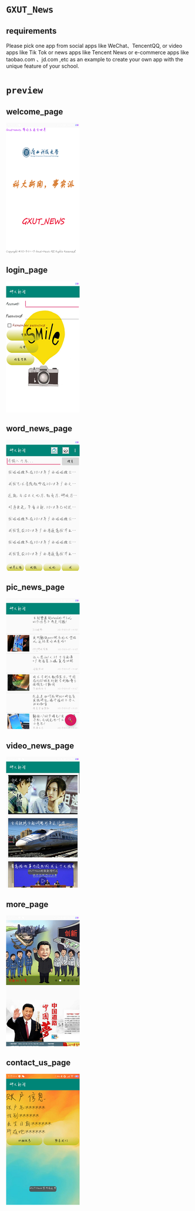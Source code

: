 # `GXUT_News`
## requirements
Please pick one app from social apps like WeChat、TencentQQ, 
or video apps like Tik Tok or news apps like Tencent News or
e-commerce apps like taobao.com 、jd.com ,etc as an example to 
create your own app with the unique feature of your school.

# `preview`
## welcome_page
![welcome_page](https://github.com/javadoer/GXUT_News/blob/master/preview_images/welcome.png)
## login_page
![login_page](https://github.com/javadoer/GXUT_News/blob/master/preview_images/login.png)
## word_news_page
![word_page](https://github.com/javadoer/GXUT_News/blob/master/preview_images/word.png)
## pic_news_page
![pic_page](https://github.com/javadoer/GXUT_News/blob/master/preview_images/picture.png)
## video_news_page
![video_page](https://github.com/javadoer/GXUT_News/blob/master/preview_images/video.png)
## more_page
![more_page](https://github.com/javadoer/GXUT_News/blob/master/preview_images/more.png)
## contact_us_page
![contact_page](https://github.com/javadoer/GXUT_News/blob/master/preview_images/contact.png)
